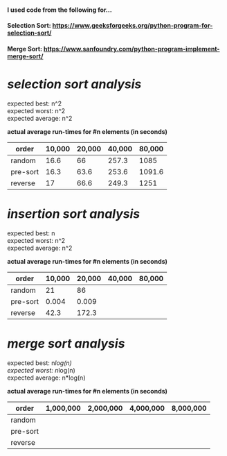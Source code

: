 #### I used code from the following for...
#### Selection Sort:     https://www.geeksforgeeks.org/python-program-for-selection-sort/ 
#### Merge Sort:         https://www.sanfoundry.com/python-program-implement-merge-sort/

# *selection sort analysis*

expected best:      n^2  
expected worst:     n^2  
expected average:   n^2  

**actual average run-times for #n elements (in seconds)** 

order    | 10,000 | 20,000 | 40,000 | 80,000  
---------|--------|--------|--------|--------  
random   |   16.6 | 66     |  257.3 | 1085  
pre-sort |   16.3 | 63.6   |  253.6 | 1091.6  
reverse  |  17    | 66.6   |  249.3 | 1251  


# *insertion sort analysis*

expected best:      n  
expected worst:     n^2  
expected average:   n^2  

**actual average run-times for #n elements (in seconds)**  

order    | 10,000 | 20,000 | 40,000 | 80,000  
---------|--------|--------|--------|--------  
random   |   21   | 86     |     | 
pre-sort |  0.004 | 0.009  |    |   
reverse  |  42.3  | 172.3  |   | 

# *merge sort analysis* 

expected best:      n*log(n)  
expected worst:     n*log(n)  
expected average:   n*log(n)  


**actual average run-times for #n elements (in seconds)** 

order    | 1,000,000 | 2,000,000 | 4,000,000 | 8,000,000  
---------|--------|--------|--------|--------  
random   |   |   |   | 
pre-sort |   |   |   |   
reverse  |   |   |   | 


